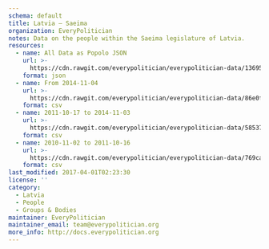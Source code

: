 ```yaml
---
schema: default
title: Latvia — Saeima
organization: EveryPolitician
notes: Data on the people within the Saeima legislature of Latvia.
resources:
  - name: All Data as Popolo JSON
    url: >-
      https://cdn.rawgit.com/everypolitician/everypolitician-data/136951f59c9797fa1133d0f2d2e1b8c01227d3dc/data/Latvia/Saeima/ep-popolo-v1.0.json
    format: json
  - name: From 2014-11-04
    url: >-
      https://cdn.rawgit.com/everypolitician/everypolitician-data/86e0feec9980bb90f00b0c7baa41ac98ca59bee3/data/Latvia/Saeima/term-12.csv
    format: csv
  - name: 2011-10-17 to 2014-11-03
    url: >-
      https://cdn.rawgit.com/everypolitician/everypolitician-data/585373645f4dfcb30fb34455dddc96808242a0df/data/Latvia/Saeima/term-11.csv
    format: csv
  - name: 2010-11-02 to 2011-10-16
    url: >-
      https://cdn.rawgit.com/everypolitician/everypolitician-data/769cad8f9bb1bc383ae7d78221977d9fc666a772/data/Latvia/Saeima/term-10.csv
    format: csv
last_modified: 2017-04-01T02:23:30
license: ''
category:
  - Latvia
  - People
  - Groups & Bodies
maintainer: EveryPolitician
maintainer_email: team@everypolitician.org
more_info: http://docs.everypolitician.org
---
```

